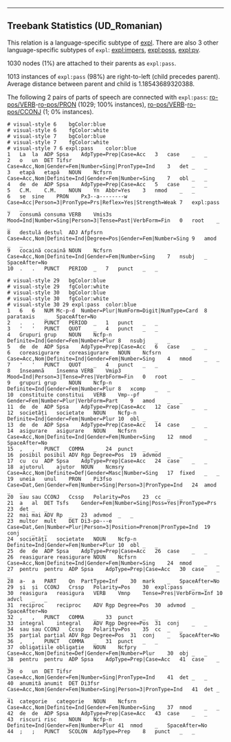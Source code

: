 

--------------------------------------------------------------------------------

## Treebank Statistics (UD_Romanian)

This relation is a language-specific subtype of [expl]().
There are also 3 other language-specific subtypes of `expl`: [expl:impers](), [expl:poss](), [expl:pv]().

1030 nodes (1%) are attached to their parents as `expl:pass`.

1013 instances of `expl:pass` (98%) are right-to-left (child precedes parent).
Average distance between parent and child is 1.18543689320388.

The following 2 pairs of parts of speech are connected with `expl:pass`: [ro-pos/VERB]()-[ro-pos/PRON]() (1029; 100% instances), [ro-pos/VERB]()-[ro-pos/CCONJ]() (1; 0% instances).


~~~ conllu
# visual-style 6	bgColor:blue
# visual-style 6	fgColor:white
# visual-style 7	bgColor:blue
# visual-style 7	fgColor:white
# visual-style 7 6 expl:pass	color:blue
1	La	la	ADP	Spsa	AdpType=Prep|Case=Acc	3	case	_	_
2	o	un	DET	Tifsr	Case=Acc,Nom|Gender=Fem|Number=Sing|PronType=Ind	3	det	_	_
3	etapă	etapă	NOUN	Ncfsrn	Case=Acc,Nom|Definite=Ind|Gender=Fem|Number=Sing	7	obl	_	_
4	de	de	ADP	Spsa	AdpType=Prep|Case=Acc	5	case	_	_
5	C.M.	C.M.	NOUN	Yn	Abbr=Yes	3	nmod	_	_
6	se	sine	PRON	Px3--a--------w	Case=Acc|Person=3|PronType=Prs|Reflex=Yes|Strength=Weak	7	expl:pass	_	_
7	consumă	consuma	VERB	Vmis3s	Mood=Ind|Number=Sing|Person=3|Tense=Past|VerbForm=Fin	0	root	_	_
8	destulă	destul	ADJ	Afpfsrn	Case=Acc,Nom|Definite=Ind|Degree=Pos|Gender=Fem|Number=Sing	9	amod	_	_
9	cocaină	cocaină	NOUN	Ncfsrn	Case=Acc,Nom|Definite=Ind|Gender=Fem|Number=Sing	7	nsubj	_	SpaceAfter=No
10	.	.	PUNCT	PERIOD	_	7	punct	_	_

~~~


~~~ conllu
# visual-style 29	bgColor:blue
# visual-style 29	fgColor:white
# visual-style 30	bgColor:blue
# visual-style 30	fgColor:white
# visual-style 30 29 expl:pass	color:blue
1	6	6	NUM	Mc-p-d	Number=Plur|NumForm=Digit|NumType=Card	8	parataxis	_	SpaceAfter=No
2	.	.	PUNCT	PERIOD	_	1	punct	_	_
3	'	'	PUNCT	QUOT	_	4	punct	_	_
4	Grupuri	grup	NOUN	Ncfp-n	Definite=Ind|Gender=Fem|Number=Plur	8	nsubj	_	_
5	de	de	ADP	Spsa	AdpType=Prep|Case=Acc	6	case	_	_
6	coreasigurare	coreasigurare	NOUN	Ncfsrn	Case=Acc,Nom|Definite=Ind|Gender=Fem|Number=Sing	4	nmod	_	_
7	'	'	PUNCT	QUOT	_	4	punct	_	_
8	înseamnă	însemna	VERB	Vmip3	Mood=Ind|Person=3|Tense=Pres|VerbForm=Fin	0	root	_	_
9	grupuri	grup	NOUN	Ncfp-n	Definite=Ind|Gender=Fem|Number=Plur	8	xcomp	_	_
10	constituite	constitui	VERB	Vmp--pf	Gender=Fem|Number=Plur|VerbForm=Part	9	amod	_	_
11	de	de	ADP	Spsa	AdpType=Prep|Case=Acc	12	case	_	_
12	societăți	societate	NOUN	Ncfp-n	Definite=Ind|Gender=Fem|Number=Plur	10	obl	_	_
13	de	de	ADP	Spsa	AdpType=Prep|Case=Acc	14	case	_	_
14	asigurare	asigurare	NOUN	Ncfsrn	Case=Acc,Nom|Definite=Ind|Gender=Fem|Number=Sing	12	nmod	_	SpaceAfter=No
15	,	,	PUNCT	COMMA	_	24	punct	_	_
16	posibil	posibil	ADV	Rgp	Degree=Pos	19	advmod	_	_
17	cu	cu	ADP	Spsa	AdpType=Prep|Case=Acc	24	case	_	_
18	ajutorul	ajutor	NOUN	Ncmsry	Case=Acc,Nom|Definite=Def|Gender=Masc|Number=Sing	17	fixed	_	_
19	uneia	unul	PRON	Pi3fso	Case=Dat,Gen|Gender=Fem|Number=Sing|Person=3|PronType=Ind	24	amod	_	_
20	sau	sau	CCONJ	Ccssp	Polarity=Pos	23	cc	_	_
21	a	al	DET	Tsfs	Gender=Fem|Number=Sing|Poss=Yes|PronType=Prs	23	det	_	_
22	mai	mai	ADV	Rp	_	23	advmod	_	_
23	multor	mult	DET	Di3-po---e	Case=Dat,Gen|Number=Plur|Person=3|Position=Prenom|PronType=Ind	19	conj	_	_
24	societăți	societate	NOUN	Ncfp-n	Definite=Ind|Gender=Fem|Number=Plur	10	obl	_	_
25	de	de	ADP	Spsa	AdpType=Prep|Case=Acc	26	case	_	_
26	reasigurare	reasigurare	NOUN	Ncfsrn	Case=Acc,Nom|Definite=Ind|Gender=Fem|Number=Sing	24	nmod	_	_
27	pentru	pentru	ADP	Spsa	AdpType=Prep|Case=Acc	30	case	_	_
28	a-	a	PART	Qn	PartType=Inf	30	mark	_	SpaceAfter=No
29	și	și	CCONJ	Crssp	Polarity=Pos	30	expl:pass	_	_
30	reasigura	reasigura	VERB	Vmnp	Tense=Pres|VerbForm=Inf	10	advcl	_	_
31	reciproc	reciproc	ADV	Rgp	Degree=Pos	30	advmod	_	SpaceAfter=No
32	,	,	PUNCT	COMMA	_	33	punct	_	_
33	integral	integral	ADV	Rgp	Degree=Pos	31	conj	_	_
34	sau	sau	CCONJ	Ccssp	Polarity=Pos	35	cc	_	_
35	parțial	parțial	ADV	Rgp	Degree=Pos	31	conj	_	SpaceAfter=No
36	,	,	PUNCT	COMMA	_	31	punct	_	_
37	obligațiile	obligație	NOUN	Ncfpry	Case=Acc,Nom|Definite=Def|Gender=Fem|Number=Plur	30	obj	_	_
38	pentru	pentru	ADP	Spsa	AdpType=Prep|Case=Acc	41	case	_	_
39	o	un	DET	Tifsr	Case=Acc,Nom|Gender=Fem|Number=Sing|PronType=Ind	41	det	_	_
40	anumită	anumit	DET	Di3fsr	Case=Acc,Nom|Gender=Fem|Number=Sing|Person=3|PronType=Ind	41	det	_	_
41	categorie	categorie	NOUN	Ncfsrn	Case=Acc,Nom|Definite=Ind|Gender=Fem|Number=Sing	37	nmod	_	_
42	de	de	ADP	Spsa	AdpType=Prep|Case=Acc	43	case	_	_
43	riscuri	risc	NOUN	Ncfp-n	Definite=Ind|Gender=Fem|Number=Plur	41	nmod	_	SpaceAfter=No
44	;	;	PUNCT	SCOLON	AdpType=Prep	8	punct	_	_

~~~


